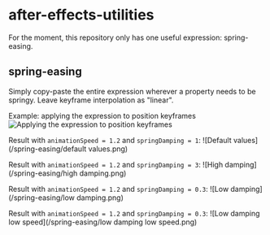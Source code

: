 # after-effects-utilities
For the moment, this repository only has one useful expression: spring-easing.

## spring-easing
Simply copy-paste the entire expression wherever a property needs to be springy. Leave keyframe interpolation as "linear".

Example: applying the expression to position keyframes
![Applying the expression to position keyframes](/spring-easing/expression.png)

Result with `animationSpeed = 1.2` and `springDamping = 1`:
![Default values](/spring-easing/default values.png)

Result with `animationSpeed = 1.2` and `springDamping = 3`:
![High damping](/spring-easing/high damping.png)

Result with `animationSpeed = 1.2` and `springDamping = 0.3`:
![Low damping](/spring-easing/low damping.png)

Result with `animationSpeed = 1.2` and `springDamping = 0.3`:
![Low damping low speed](/spring-easing/low damping low speed.png)
